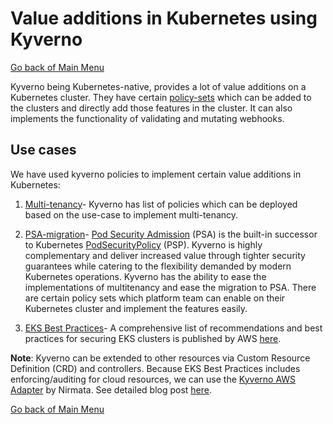# Value additions in Kubernetes using Kyverno

[Go back of Main Menu](../../navigation.md)

Kyverno being Kubernetes-native, provides a lot of value additions on a Kubernetes cluster. They have certain [policy-sets](https://release-3-5-4.docs.nirmata.io/npmk/policy_groups/) which can be added to the clusters and directly add those features in the cluster. It can also implements the functionality of validating and mutating webhooks.

## Use cases

We have used kyverno policies to implement certain value additions in Kubernetes:
1. [Multi-tenancy](./07-multitenancy/README.md)- Kyverno has list of policies which can be deployed based on the use-case to implement multi-tenancy.
2. [PSA-migration](./03-psa/README.md)- [Pod Security Admission](https://kubernetes.io/docs/concepts/security/pod-security-admission/) (PSA) is the built-in successor to Kubernetes [PodSecurityPolicy](https://kubernetes.io/docs/concepts/security/pod-security-policy/) (PSP). Kyverno is highly complementary and deliver increased value through tighter security guarantees while catering to the flexibility demanded by modern Kubernetes operations.
Kyverno has the ability to ease the implementations of multitenancy and ease the migration to PSA. There are certain policy sets which platform team can enable on their Kubernetes cluster and implement the features easily.

3. [EKS Best Practices](../05-continous-compliance/02-finops-continous-compliance/README.md#eks-best-practices)- A comprehensive list of recommendations and best practices for securing EKS clusters is published by AWS [here](https://aws.github.io/aws-eks-best-practices/security/docs/).

**Note**: Kyverno can be extended to other resources via Custom Resource Definition (CRD) and controllers. Because EKS Best Practices includes enforcing/auditing for cloud resources, we can use the [Kyverno AWS Adapter](https://github.com/nirmata/kyverno-aws-adapter) by Nirmata. See detailed blog post [here](https://nirmata.com/2023/04/04/enforcing-security-best-practices-for-amazon-eks-using-kyverno/).

[Go back of Main Menu](../../navigation.md)